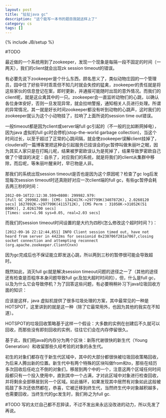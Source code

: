 ```yaml
---
layout: post
title: "扯扯java gc"
description: "这个能写一本书的题目我就这样上了"
category: cs
tags: []
---
```

{% include JB/setup %}

#TODO

最近做的一个系统用到了zookeeper，发现一个现象是每隔一段不固定的时间（一两天），我们的client就会出现zk session timeout的错误。

有必要先说下zookeeper是个什么东西，顾名思义了，类似动物庄园的一个管理员，园中住了好些平时乖乖但不知几时就会失控的猛禽，zookeeper的责任就是将这些家伙的信息登记在案，即时更新，并通报可能随时出现的意外情况。而我们的client呢，就是这众禽其中的一只。zookeeper会一直监听动物们的心跳，以确认各位身体安好，否则一旦发现异常，就会拉响警报，通知相关人员进行处理。所谓的异常情况，其一就是好长时间zookeeper都没有听到动物的心跳声，这时我们的zookeeper就认为这个小动物挂了，拉响了上面所说的session time out错误。 

一般timeout都是因为client或server端full gc引起的（不一般的比如断网掉电），因为java 虚拟机full gc时会停机(stop-the-world garbage collection)，当这个时间过长，以至于超过了正常的心跳间隔，就会使zookeeper误解client挂掉了，cloudera的一篇博客里把这种会引起服务已挂误会的gc暂停叫做朱丽叶之眠，因为其实人家只是在打盹儿呢，结果被罗密欧误认为是死掉了，结果导致罗密欧自己做了个错误的决定：自杀了，对应我们的系统，就是将我们的client从集群中移除，而后呢，等朱丽叶醒来时，早已物是人非。

那我们的系统出现session timeout是否也是因为这个原因呢？检查了gc log后发现每次session timeout时还真刚好对应一次client端的full gc，有些gc暂停会耗去两三秒的时间：

```
2012-09-16T22:12:30.599+0800: 299982.979:  
[Full GC 299982.980: [CMS: 1342417K->297799K(3407872K), 2.0260120 secs] 1627092K->297799K(4115712K), [CMS Perm : 31058K->31052K(51
800K)], 2.0261700 secs]  
[Times: user=1.98 sys=0.05, real=2.03 secs]
```

而我们的session timeout时间设置的是大约为四秒(怎么修改这个超时时间？)：

```
[2012-09-16 22:12:44,851] INFO Client session timed out, have not heard from server in 4422ms for sessionid 0x238706f281a7867,closing socket connection and attempting reconnect (org.apache.zookeeper.ClientCnxn)
```

因为gc完成后也不保证能立即发送心跳，所以两到三秒的暂停很可能会导致超时。

既然如此，消灭full gc就是解决session timeout问题的途径之一了（其他的途径还有检查是否程序本身问题导致full gc及加大超时时间的），但，什么是full gc，以及为什么它会导致停机？为了回答这些问题，有必要稍稍补习下java垃圾回收方面的知识：

应该是这样，java 虚拟机提供了很多垃圾处理的方案，其中最常见的一种是HOTSPOT，这里讲到的就是这一种（除了它最常用外，也因为其他的我实在不知道）。

HOTSPOT的垃圾回收策略基于这样一个假设：大多数的实例在创建后不久就可以回收，而那些没有即刻回收的实例，往往它们会在内存停留很久。

基于此，我们把java的内存分为两个区块：新陈代谢很快的新生代（Young Generation）和收留那些久经考验的对象的永生代。

初生的对象们都存在于新生代区域中，其中的大部分都很快被垃圾回收策略回收，为后来人腾出新的位置。新生代中有两个特殊的区块叫做from和to，那些在经历多次回收后任屹立不倒的对象们，移居到两个中的一个，注意这两个区域任何时间段都只有一个投入使用中，直到其中一个占满，才对此区域中对象进行检查回收，并将剩余全部移居到另一个区域。如此循环，如果发现其中居然有对象如此这般被捣鼓了多次还依然都在，恭喜，它被迁移到终生代，当然终生代中对象越积越多，也需要回收，当终生代的gc发生时，我们称之为full gc.

#TODO 写的太烂自己都不忍猝读，不过不发出来永远没改进的动力，所以先发了再说。

